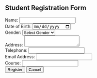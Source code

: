 <!DOCTYPE html>
<html lang="en">
<head>
<meta charset="UTF-8">
<meta name="viewport" content="width=device-width, initial-scale=1.0">
<title>Student Registration Form</title>
</head>
<body>

<h2>Student Registration Form</h2>

<form action="submit_registration.php" method="post">
    <div>
        <label for="name">Name:</label>
        <input type="text" id="name" name="name" required>
    </div>
    <div>
        <label for="dob">Date of Birth:</label>
        <input type="date" id="dob" name="dob" required>
    </div>
    <div>
        <label for="gender">Gender:</label>
        <select id="gender" name="gender" required>
            <option value="">Select Gender</option>
            <option value="male">Male</option>
            <option value="female">Female</option>
            <option value="other">Other</option>
        </select>
    </div>
    <div>
        <label for="address">Address:</label>
        <textarea id="address" name="address" required></textarea>
    </div>
    <div>
        <label for="telephone">Telephone:</label>
        <input type="tel" id="telephone" name="telephone" required>
    </div>
    <div>
        <label for="email">Email Address:</label>
        <input type="email" id="email" name="email" required>
    </div>
    <div>
        <label for="course">Course:</label>
        <input type="text" id="course" name="course" required>
    </div>
    <div>
        <button type="submit">Register</button>
        <button type="button" onclick="cancel()">Cancel</button>
    </div>
</form>
</body>
</html>
